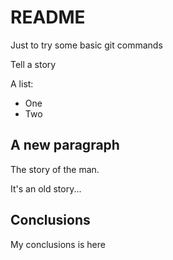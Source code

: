 # README
Just to try some basic git commands

Tell a story

A list:
   * One
   * Two
   
## A new paragraph

The story of the man.

It's an old story...

## Conclusions
My conclusions is here
